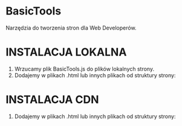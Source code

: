 # BasicTools
Narzędzia do tworzenia stron dla Web Developerów.

# INSTALACJA LOKALNA
1. Wrzucamy plik BasicTools.js do plików lokalnych strony.
2. Dodajemy w plikach .html lub innych plikach od struktury strony: **<script src="path/to/file/BasicTools.js" text="text/javascript"></script>**

# INSTALACJA CDN
1. Dodajemy w plikach .html lub innych plikach od struktury strony: **<script src="https://authly.pl/cdn/v1.0/BasicTools.js" text="text/javascript"></script>**
